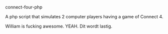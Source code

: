 connect-four-php

A php script that simulates 2 computer players having a game of Connect 4.



William is fucking awesome. YEAH. Dit wordt lastig.

